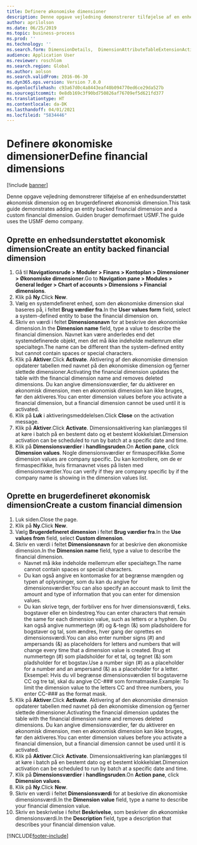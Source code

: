 ```yaml
---
title: Definere økonomiske dimensioner
description: Denne opgave vejledning demonstrerer tilføjelse af en enhedsunderstøttet økonomisk dimension og en brugerdefineret økonomisk dimension.
author: aprilolson
ms.date: 06/25/2019
ms.topic: business-process
ms.prod: ''
ms.technology: ''
ms.search.form: DimensionDetails,  DimensionAttributeTableExtensionActivate, DimensionValueDetails
audience: Application User
ms.reviewer: roschlom
ms.search.region: Global
ms.author: aolson
ms.search.validFrom: 2016-06-30
ms.dyn365.ops.version: Version 7.0.0
ms.openlocfilehash: c93a67d0c4a8443eaf40b094770ed6ce29da527b
ms.sourcegitcommit: 0e8db169c3f90bd750826af76709ef5d621fd377
ms.translationtype: HT
ms.contentlocale: da-DK
ms.lasthandoff: 04/01/2021
ms.locfileid: "5834446"
---
```

# <a name="define-financial-dimensions"></a><span data-ttu-id="8a5ac-103">Definere økonomiske dimensioner</span><span class="sxs-lookup"><span data-stu-id="8a5ac-103">Define financial dimensions</span></span>

[!include [banner](../../includes/banner.md)]

<span data-ttu-id="8a5ac-104">Denne opgave vejledning demonstrerer tilføjelse af en enhedsunderstøttet økonomisk dimension og en brugerdefineret økonomisk dimension.</span><span class="sxs-lookup"><span data-stu-id="8a5ac-104">This task guide demonstrates adding an entity backed financial dimension and a custom financial dimension.</span></span>  <span data-ttu-id="8a5ac-105">Guiden bruger demofirmaet USMF.</span><span class="sxs-lookup"><span data-stu-id="8a5ac-105">The guide uses the USMF demo company.</span></span>


## <a name="create-an-entity-backed-financial-dimension"></a><span data-ttu-id="8a5ac-106">Oprette en enhedsunderstøttet økonomisk dimension</span><span class="sxs-lookup"><span data-stu-id="8a5ac-106">Create an entity backed financial dimension</span></span>
1. <span data-ttu-id="8a5ac-107">Gå til **Navigationsrude > Moduler > Finans > Kontoplan > Dimensioner > Økonomiske dimensioner**.</span><span class="sxs-lookup"><span data-stu-id="8a5ac-107">Go to **Navigation pane > Modules > General ledger > Chart of accounts > Dimensions > Financial dimensions**.</span></span>
2. <span data-ttu-id="8a5ac-108">Klik på **Ny**.</span><span class="sxs-lookup"><span data-stu-id="8a5ac-108">Click **New**.</span></span>
3. <span data-ttu-id="8a5ac-109">Vælg en systemdefineret enhed, som den økonomiske dimension skal baseres på, i feltet **Brug værdier fra**.</span><span class="sxs-lookup"><span data-stu-id="8a5ac-109">In the **User values form** field, select a system-defined entity to base the financial dimension on.</span></span> 
4. <span data-ttu-id="8a5ac-110">Skriv en værdi i feltet **Dimensionsnavn** for at beskrive den økonomiske dimension.</span><span class="sxs-lookup"><span data-stu-id="8a5ac-110">In the **Dimension name** field, type a value to describe the financial dimension.</span></span> <span data-ttu-id="8a5ac-111">Navnet kan være anderledes end det systemdefinerede objekt, men det må ikke indeholde mellemrum eller specialtegn.</span><span class="sxs-lookup"><span data-stu-id="8a5ac-111">The name can be different than the system-defined entity but cannot contain spaces or special characters.</span></span>
5. <span data-ttu-id="8a5ac-112">Klik på **Aktiver**.</span><span class="sxs-lookup"><span data-stu-id="8a5ac-112">Click **Activate**.</span></span> <span data-ttu-id="8a5ac-113">Aktivering af den økonomiske dimension opdaterer tabellen med navnet på den økonomiske dimension og fjerner slettede dimensioner.</span><span class="sxs-lookup"><span data-stu-id="8a5ac-113">Activating the financial dimension updates the table with the financial dimension name and removes deleted dimensions.</span></span> <span data-ttu-id="8a5ac-114">Du kan angive dimensionsværdier, før du aktiverer en økonomisk dimension, men en økonomisk dimension kan ikke bruges, før den aktiveres.</span><span class="sxs-lookup"><span data-stu-id="8a5ac-114">You can enter dimension values before you activate a financial dimension, but a financial dimension cannot be used until it is activated.</span></span>  
6. <span data-ttu-id="8a5ac-115">Klik på **Luk** i aktiveringsmeddelelsen.</span><span class="sxs-lookup"><span data-stu-id="8a5ac-115">Click **Close** on the activation message.</span></span>
7. <span data-ttu-id="8a5ac-116">Klik på **Aktiver**.</span><span class="sxs-lookup"><span data-stu-id="8a5ac-116">Click **Activate**.</span></span> <span data-ttu-id="8a5ac-117">Dimensionsaktivering kan planlægges til at køre i batch på en bestemt dato og et bestemt klokkelslæt.</span><span class="sxs-lookup"><span data-stu-id="8a5ac-117">Dimension activation can be scheduled to run by batch at a specific date and time.</span></span>  
8. <span data-ttu-id="8a5ac-118">Klik på **Dimensionsværdier** i **handlingsruden**.</span><span class="sxs-lookup"><span data-stu-id="8a5ac-118">On **Action pane**, click **Dimension values**.</span></span> <span data-ttu-id="8a5ac-119">Nogle dimensionsværdier er firmaspecifikke.</span><span class="sxs-lookup"><span data-stu-id="8a5ac-119">Some dimension values are company specific.</span></span> <span data-ttu-id="8a5ac-120">Du kan kontrollere, om de er firmaspecifikke, hvis firmanavnet vises på listen med dimensionsværdier.</span><span class="sxs-lookup"><span data-stu-id="8a5ac-120">You can verify if they are company specific by if the company name is showing in the dimension values list.</span></span>  

## <a name="create-a-custom-financial-dimension"></a><span data-ttu-id="8a5ac-121">Oprette en brugerdefineret økonomisk dimension</span><span class="sxs-lookup"><span data-stu-id="8a5ac-121">Create a custom financial dimension</span></span>
1. <span data-ttu-id="8a5ac-122">Luk siden.</span><span class="sxs-lookup"><span data-stu-id="8a5ac-122">Close the page.</span></span>
2. <span data-ttu-id="8a5ac-123">Klik på **Ny**.</span><span class="sxs-lookup"><span data-stu-id="8a5ac-123">Click **New**.</span></span>
3. <span data-ttu-id="8a5ac-124">Vælg **Brugerdefineret dimension** i feltet **Brug værdier fra**.</span><span class="sxs-lookup"><span data-stu-id="8a5ac-124">In the **Use values from** field, select **Custom dimension**.</span></span>
4. <span data-ttu-id="8a5ac-125">Skriv en værdi i feltet **Dimensionsnavn** for at beskrive den økonomiske dimension.</span><span class="sxs-lookup"><span data-stu-id="8a5ac-125">In the **Dimension name** field, type a value to describe the financial dimension.</span></span>
    - <span data-ttu-id="8a5ac-126">Navnet må ikke indeholde mellemrum eller specialtegn.</span><span class="sxs-lookup"><span data-stu-id="8a5ac-126">The name cannot contain spaces or special characters.</span></span>  
    - <span data-ttu-id="8a5ac-127">Du kan også angive en kontomaske for at begrænse mængden og typen af oplysninger, som du kan du angive for dimensionsværdier.</span><span class="sxs-lookup"><span data-stu-id="8a5ac-127">You can also specify an account mask to limit the amount and type of information that you can enter for dimension values.</span></span>   
    - <span data-ttu-id="8a5ac-128">Du kan skrive tegn, der forbliver ens for hver dimensionsværdi, f.eks. bogstaver eller en bindestreg.</span><span class="sxs-lookup"><span data-stu-id="8a5ac-128">You can enter characters that remain the same for each dimension value, such as letters or a hyphen.</span></span> <span data-ttu-id="8a5ac-129">Du kan også angive nummertegn (#) og &-tegn (&) som pladsholdere for bogstaver og tal, som ændres, hver gang der oprettes en dimensionsværdi.</span><span class="sxs-lookup"><span data-stu-id="8a5ac-129">You can also enter number signs (#) and ampersands (&) as placeholders for letters and numbers that will change every time that a dimension value is created.</span></span> <span data-ttu-id="8a5ac-130">Brug et nummertegn (#) som pladsholder for et tal, og tegnet (&) som pladsholder for et bogstav.</span><span class="sxs-lookup"><span data-stu-id="8a5ac-130">Use a number sign (#) as a placeholder for a number and an ampersand (&) as a placeholder for a letter.</span></span>  <span data-ttu-id="8a5ac-131">Eksempel: Hvis du vil begrænse dimensionsværdien til bogstaverne CC og tre tal, skal du angive CC-### som formatmaske.</span><span class="sxs-lookup"><span data-stu-id="8a5ac-131">Example: To limit the dimension value to the letters CC and three numbers, you enter CC-### as the format mask.</span></span>  
5. <span data-ttu-id="8a5ac-132">Klik på **Aktiver**.</span><span class="sxs-lookup"><span data-stu-id="8a5ac-132">Click **Activate**.</span></span> <span data-ttu-id="8a5ac-133">Aktivering af den økonomiske dimension opdaterer tabellen med navnet på den økonomiske dimension og fjerner slettede dimensioner.</span><span class="sxs-lookup"><span data-stu-id="8a5ac-133">Activating the financial dimension updates the table with the financial dimension name and removes deleted dimensions.</span></span> <span data-ttu-id="8a5ac-134">Du kan angive dimensionsværdier, før du aktiverer en økonomisk dimension, men en økonomisk dimension kan ikke bruges, før den aktiveres.</span><span class="sxs-lookup"><span data-stu-id="8a5ac-134">You can enter dimension values before you activate a financial dimension, but a financial dimension cannot be used until it is activated.</span></span>     
6. <span data-ttu-id="8a5ac-135">Klik på **Aktiver**.</span><span class="sxs-lookup"><span data-stu-id="8a5ac-135">Click **Activate**.</span></span> <span data-ttu-id="8a5ac-136">Dimensionsaktivering kan planlægges til at køre i batch på en bestemt dato og et bestemt klokkelslæt.</span><span class="sxs-lookup"><span data-stu-id="8a5ac-136">Dimension activation can be scheduled to run by batch at a specific date and time.</span></span>      
7. <span data-ttu-id="8a5ac-137">Klik på **Dimensionsværdier** i **handlingsruden**.</span><span class="sxs-lookup"><span data-stu-id="8a5ac-137">On **Action pane**, click **Dimension values**.</span></span>
8. <span data-ttu-id="8a5ac-138">Klik på **Ny**.</span><span class="sxs-lookup"><span data-stu-id="8a5ac-138">Click **New**.</span></span>
9. <span data-ttu-id="8a5ac-139">Skriv en værdi i feltet **Dimensionsværdi** for at beskrive din økonomiske dimensionsværdi.</span><span class="sxs-lookup"><span data-stu-id="8a5ac-139">In the **Dimension value** field, type a name to describe your financial dimension value.</span></span>
10. <span data-ttu-id="8a5ac-140">Skriv en beskrivelse i feltet **Beskrivelse**, som beskriver din økonomiske dimensionsværdi.</span><span class="sxs-lookup"><span data-stu-id="8a5ac-140">In the **Description** field, type a description that describes your financial dimension value.</span></span>



[!INCLUDE[footer-include](../../../includes/footer-banner.md)]
